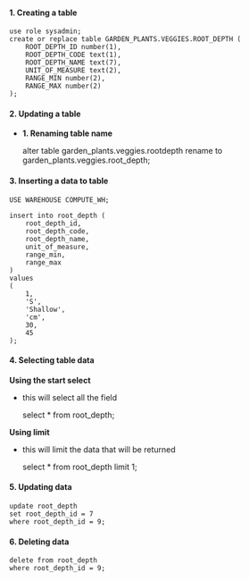 #### 1. Creating a table

	use role sysadmin;
	create or replace table GARDEN_PLANTS.VEGGIES.ROOT_DEPTH (
		ROOT_DEPTH_ID number(1),
		ROOT_DEPTH_CODE text(1),
		ROOT_DEPTH_NAME text(7),
		UNIT_OF_MEASURE text(2),
		RANGE_MIN number(2),
		RANGE_MAX number(2)
	);

#### 2. Updating a table
- **1. Renaming table name** 

	alter table garden_plants.veggies.rootdepth
	rename to garden_plants.veggies.root_depth;

#### 3. Inserting a data to table

	USE WAREHOUSE COMPUTE_WH;
	
	insert into root_depth (
		root_depth_id,
		root_depth_code,
		root_depth_name,
		unit_of_measure,
		range_min,
		range_max
	)
	values
	(
		1,
		'S',
		'Shallow',
		'cm',
		30,
		45
	);

#### 4. Selecting table data

**Using the start select**
- this will select all the field

	select * from root_depth;

**Using limit**
- this will limit the data that will be returned

	select * from root_depth
	limit 1;

#### 5. Updating data

	update root_depth
	set root_depth_id = 7
	where root_depth_id = 9;

#### 6. Deleting data

	delete from root_depth
	where root_depth_id = 9;